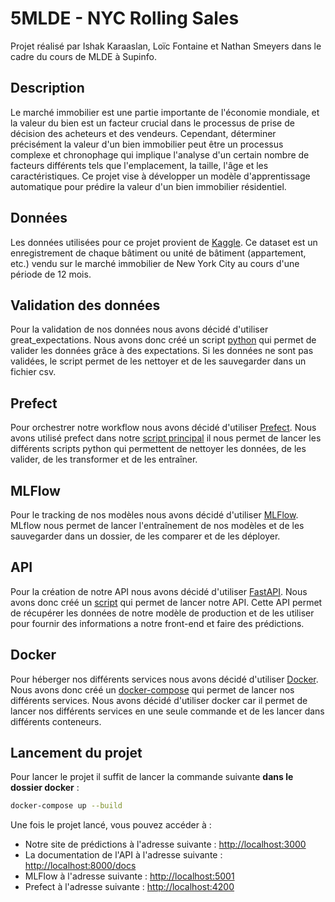 # 5MLDE - NYC Rolling Sales

Projet réalisé par Ishak Karaaslan, Loïc Fontaine et Nathan Smeyers dans le cadre du cours de MLDE à Supinfo.

## Description

Le marché immobilier est une partie importante de l'économie mondiale, et la valeur du bien est un facteur crucial dans le processus de prise de décision des acheteurs et des vendeurs. Cependant, déterminer précisément la valeur d'un bien immobilier peut être un processus complexe et chronophage qui implique l'analyse d'un certain nombre de facteurs différents tels que l'emplacement, la taille, l'âge et les caractéristiques.
Ce projet vise à développer un modèle d'apprentissage automatique pour prédire la valeur d'un bien immobilier résidentiel.

## Données

Les données utilisées pour ce projet provient de [Kaggle](https://www.kaggle.com/datasets/new-york-city/nyc-property-sales?datasetId=2648).
Ce dataset est un enregistrement de chaque bâtiment ou unité de bâtiment (appartement, etc.) vendu sur le marché immobilier de New York City au cours d'une période de 12 mois.

## Validation des données

Pour la validation de nos données nous avons décidé d'utiliser great_expectations. Nous avons donc créé un script [python](/docker/mlflow/clean.py) qui permet de valider les données grâce à des expectations. Si les données ne sont pas validées, le script permet de les nettoyer et de les sauvegarder dans un fichier csv.

## Prefect


Pour orchestrer notre workflow nous avons décidé d'utiliser [Prefect](https://www.prefect.io/). Nous avons utilisé prefect dans notre [script principal](/docker/mlflow/main.py) il nous permet de lancer les différents scripts python qui permettent de nettoyer les données, de les valider, de les transformer et de les entraîner. 

## MLFlow

Pour le tracking de nos modèles nous avons décidé d'utiliser [MLFlow](https://mlflow.org/). MLflow nous permet de lancer l'entraînement de nos modèles et de les sauvegarder dans un dossier, de les comparer et de les déployer.

## API

Pour la création de notre API nous avons décidé d'utiliser [FastAPI](https://fastapi.tiangolo.com/). Nous avons donc créé un [script](/docker/api/main.py) qui permet de lancer notre API. Cette API permet de récupérer les données de notre modèle de production et de les utiliser pour fournir des informations a notre front-end et faire des prédictions.

## Docker 

Pour héberger nos différents services nous avons décidé d'utiliser [Docker](https://www.docker.com/). Nous avons donc créé un [docker-compose](/docker/docker-compose.yml) qui permet de lancer nos différents services. Nous avons décidé d'utiliser docker car il permet de lancer nos différents services en une seule commande et de les lancer dans différents conteneurs.

## Lancement du projet

Pour lancer le projet il suffit de lancer la commande suivante **dans le dossier docker** :

```bash
docker-compose up --build
```


Une fois le projet lancé, vous pouvez accéder à :
- Notre site de prédictions à l'adresse suivante : [http://localhost:3000](http://localhost:3000)
- La documentation de l'API à l'adresse suivante : [http://localhost:8000/docs](http://localhost:8000/docs)
- MLFlow à l'adresse suivante : [http://localhost:5001](http://localhost:5001)
- Prefect à l'adresse suivante : [http://localhost:4200](http://localhost:4200)







